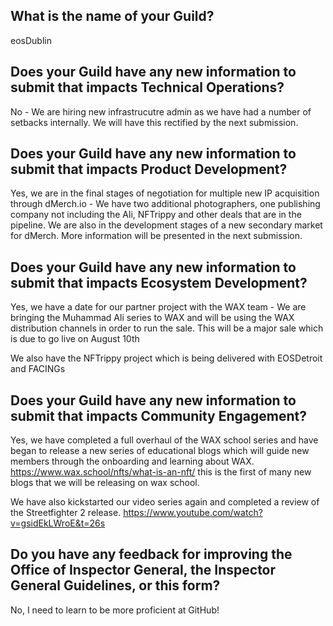 ## What is the name of your Guild?

eosDublin 

## Does your Guild have any new information to submit that impacts Technical Operations?

No - We are hiring new infrastrucutre admin as we have had a number of setbacks internally. We will have this rectified by the next submission.

## Does your Guild have any new information to submit that impacts Product Development?

Yes, we are in the final stages of negotiation for multiple new IP acquisition through dMerch.io - We have two additional photographers, one publishing company not including the Ali, NFTrippy and other deals that are in the pipeline. We are also in the development stages of a new secondary market for dMerch. More information will be presented in the next submission. 

## Does your Guild have any new information to submit that impacts Ecosystem Development?

Yes, we have a date for our partner project with the WAX team - We are bringing the Muhammad Ali series to WAX and will be using the WAX distribution channels in order to run the sale. This will be a major sale which is due to go live on August 10th 

We also have the NFTrippy project which is being delivered with EOSDetroit and FACINGs

## Does your Guild have any new information to submit that impacts Community Engagement?

Yes, we have completed a full overhaul of the WAX school series and have began to release a new series of educational blogs which will guide new members through the onboarding and learning about WAX. https://www.wax.school/nfts/what-is-an-nft/ this is the first of many new blogs that we will be releasing on wax school. 

We have also kickstarted our video series again and completed a review of the Streetfighter 2 release. https://www.youtube.com/watch?v=gsidEkLWroE&t=26s

## Do you have any feedback for improving the Office of Inspector General, the Inspector General Guidelines, or this form?

No, I need to learn to be more proficient at GitHub!

